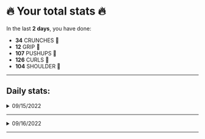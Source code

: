 # 🔥 Your total stats 🔥
In the last **2 days**, you have done:

- **34** CRUNCHES 💪
- **12** GRIP 💪
- **107** PUSHUPS 💪
- **126** CURLS 💪
- **104** SHOULDER 💪

---
## Daily stats:

<details>
<summary>09/15/2022</summary>

- **GRIP:** 12
- **PUSHUPS:** 60
- **CURLS:** 72
- **SHOULDER:** 60
</details>

---


<details>
<summary>09/16/2022</summary>

- **CRUNCHES:** 34
- **GRIP:** 0
- **PUSHUPS:** 47
- **CURLS:** 54
- **SHOULDER:** 44
</details>

---


